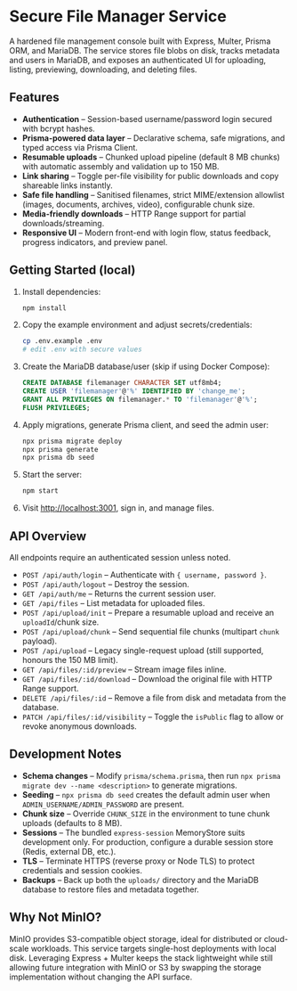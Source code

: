 # Secure File Manager Service

A hardened file management console built with Express, Multer, Prisma ORM, and MariaDB. The service stores file blobs on disk, tracks metadata and users in MariaDB, and exposes an authenticated UI for uploading, listing, previewing, downloading, and deleting files.

## Features

- **Authentication** – Session-based username/password login secured with bcrypt hashes.
- **Prisma-powered data layer** – Declarative schema, safe migrations, and typed access via Prisma Client.
- **Resumable uploads** – Chunked upload pipeline (default 8 MB chunks) with automatic assembly and validation up to 150 MB.
- **Link sharing** – Toggle per-file visibility for public downloads and copy shareable links instantly.
- **Safe file handling** – Sanitised filenames, strict MIME/extension allowlist (images, documents, archives, video), configurable chunk size.
- **Media-friendly downloads** – HTTP Range support for partial downloads/streaming.
- **Responsive UI** – Modern front-end with login flow, status feedback, progress indicators, and preview panel.

## Getting Started (local)

1. Install dependencies:
   ```bash
   npm install
   ```
2. Copy the example environment and adjust secrets/credentials:
   ```bash
   cp .env.example .env
   # edit .env with secure values
   ```
3. Create the MariaDB database/user (skip if using Docker Compose):
   ```sql
   CREATE DATABASE filemanager CHARACTER SET utf8mb4;
   CREATE USER 'filemanager'@'%' IDENTIFIED BY 'change_me';
   GRANT ALL PRIVILEGES ON filemanager.* TO 'filemanager'@'%';
   FLUSH PRIVILEGES;
   ```
4. Apply migrations, generate Prisma client, and seed the admin user:
   ```bash
   npx prisma migrate deploy
   npx prisma generate
   npx prisma db seed
   ```
5. Start the server:
   ```bash
   npm start
   ```
6. Visit [http://localhost:3001](http://localhost:3001), sign in, and manage files.


## API Overview

All endpoints require an authenticated session unless noted.

- `POST /api/auth/login` – Authenticate with `{ username, password }`.
- `POST /api/auth/logout` – Destroy the session.
- `GET /api/auth/me` – Returns the current session user.
- `GET /api/files` – List metadata for uploaded files.
- `POST /api/upload/init` – Prepare a resumable upload and receive an `uploadId`/chunk size.
- `POST /api/upload/chunk` – Send sequential file chunks (multipart `chunk` payload).
- `POST /api/upload` – Legacy single-request upload (still supported, honours the 150 MB limit).
- `GET /api/files/:id/preview` – Stream image files inline.
- `GET /api/files/:id/download` – Download the original file with HTTP Range support.
- `DELETE /api/files/:id` – Remove a file from disk and metadata from the database.
- `PATCH /api/files/:id/visibility` – Toggle the `isPublic` flag to allow or revoke anonymous downloads.

## Development Notes

- **Schema changes** – Modify `prisma/schema.prisma`, then run `npx prisma migrate dev --name <description>` to generate migrations.
- **Seeding** – `npx prisma db seed` creates the default admin user when `ADMIN_USERNAME/ADMIN_PASSWORD` are present.
- **Chunk size** – Override `CHUNK_SIZE` in the environment to tune chunk uploads (defaults to 8 MB).
- **Sessions** – The bundled `express-session` MemoryStore suits development only. For production, configure a durable session store (Redis, external DB, etc.).
- **TLS** – Terminate HTTPS (reverse proxy or Node TLS) to protect credentials and session cookies.
- **Backups** – Back up both the `uploads/` directory and the MariaDB database to restore files and metadata together.

## Why Not MinIO?

MinIO provides S3-compatible object storage, ideal for distributed or cloud-scale workloads. This service targets single-host deployments with local disk. Leveraging Express + Multer keeps the stack lightweight while still allowing future integration with MinIO or S3 by swapping the storage implementation without changing the API surface.
